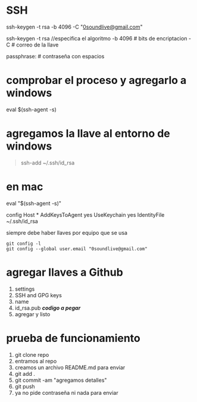 # SSH
ssh-keygen -t rsa -b 4096 -C "0soundlive@gmail.com"

ssh-keygen -t rsa //especifica el algoritmo
-b 4096 # bits de encriptacion
-C # correo de la llave

passphrase: # contraseña con espacios 

# comprobar el proceso y agregarlo a windows
eval $(ssh-agent -s)

# agregamos la llave al entorno de windows

> ssh-add ~/.ssh/id_rsa

# en mac 

eval "$(ssh-agent -s)"

config
	Host *
		AddKeysToAgent yes
		UseKeychain yes
		IdentityFile ~/.ssh/id_rsa 

siempre debe haber llaves por equipo que se usa 

~~~
git config -l 
git config --global user.email "0soundlive@gmail.com"
~~~

# agregar llaves a Github 
1. settings
2. SSH and GPG keys
3. name
4. id_rsa.pub ***codigo a pegar***
5. agregar y listo

# prueba de funcionamiento

1. git clone repo 
2. entramos al repo 
3. creamos un archivo README.md para enviar
4. git add .
5. git commit -am "agregamos detalles"
6. git push
7. ya no pide contraseña ni nada para enviar















